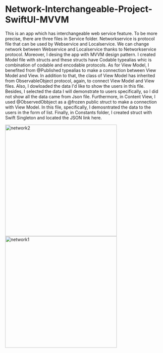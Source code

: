 # Network-Interchangeable-Project-SwiftUI-MVVM
This is an app which has interchangeable web service feature. To be more precise, there are three files in Service folder. Networkservice is protocol file that can be used by Webservice and Localservice. We can change network between Webservice and Localservice thanks to Networkservice protocol. Moreover, I desing the app with MVVM design pattern. I created Model file with structs and these structs have Codable typealias whic is combination of codable and encodable protocols. As for View Model, I benefited from @Published typealias to make a connection between View Model and View. In addition to that, the class of View Model has inherited from ObservableObject protocol, again, to connect View Model and View files. Also, I dowloaded the data I'd like to show the users in this file. Besides, I selected the data I will demonstrate to users specifically, so I did not show all the data came from Json file. Furthermore, in Content View, I used @ObservedObbject as a  @frozen public struct to make a connection with View Model. In this file, specifically, I demosntrated the data to the users in the form of list. Finally, in Constants folder, I created struct with Swift Singleton and located the JSON link here.

<img width="360" alt="network2" src="https://user-images.githubusercontent.com/92036779/193457732-bd38687b-530a-4e8a-8d52-6804a8c52f97.png">
<img width="360" alt="network1" src="https://user-images.githubusercontent.com/92036779/193457721-509e4d2e-9f96-42ea-9838-47c893ed4346.png">
